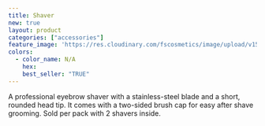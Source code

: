 ```yaml
---
title: Shaver
new: true
layout: product
categories: ["accessories"]
feature_image: 'https://res.cloudinary.com/fscosmetics/image/upload/v1590161467/shaver.jpg'
colors:
  - color_name: N/A
    hex:
    best_seller: "TRUE"
---
```

A professional eyebrow shaver with a stainless-steel blade and a short, rounded head tip. It comes with a two-sided brush cap for easy after shave grooming. Sold per pack with 2 shavers inside.

